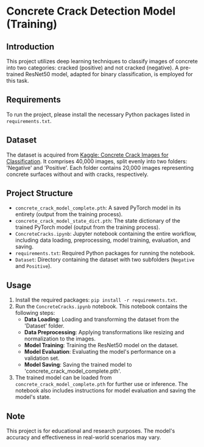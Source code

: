 # Concrete Crack Detection Model (Training)

## Introduction
This project utilizes deep learning techniques to classify images of concrete into two categories: cracked (positive) and not cracked (negative). A pre-trained ResNet50 model, adapted for binary classification, is employed for this task.

## Requirements
To run the project, please install the necessary Python packages listed in `requirements.txt`. 

## Dataset
The dataset is acquired from [Kaggle: Concrete Crack Images for Classification](https://www.kaggle.com/arnavr10880/concrete-crack-images-for-classification). It comprises 40,000 images, split evenly into two folders: 'Negative' and 'Positive'. Each folder contains 20,000 images representing concrete surfaces without and with cracks, respectively.

## Project Structure
- `concrete_crack_model_complete.pth`: A saved PyTorch model in its entirety (output from the training process).
- `concrete_crack_model_state_dict.pth`: The state dictionary of the trained PyTorch model (output from the training process).
- `ConcreteCracks.ipynb`: Jupyter notebook containing the entire workflow, including data loading, preprocessing, model training, evaluation, and saving.
- `requirements.txt`: Required Python packages for running the notebook.
- `Dataset`: Directory containing the dataset with two subfolders (`Negative` and `Positive`).

## Usage
1. Install the required packages: `pip install -r requirements.txt`.
2. Run the `ConcreteCracks.ipynb` notebook. This notebook contains the following steps:
   - **Data Loading**: Loading and transforming the dataset from the 'Dataset' folder.
   - **Data Preprocessing**: Applying transformations like resizing and normalization to the images.
   - **Model Training**: Training the ResNet50 model on the dataset.
   - **Model Evaluation**: Evaluating the model's performance on a validation set.
   - **Model Saving**: Saving the trained model to 'concrete_crack_model_complete.pth'.
3. The trained model can be loaded from `concrete_crack_model_complete.pth` for further use or inference. The notebook also includes instructions for model evaluation and saving the model's state.

## Note
This project is for educational and research purposes. The model's accuracy and effectiveness in real-world scenarios may vary.
